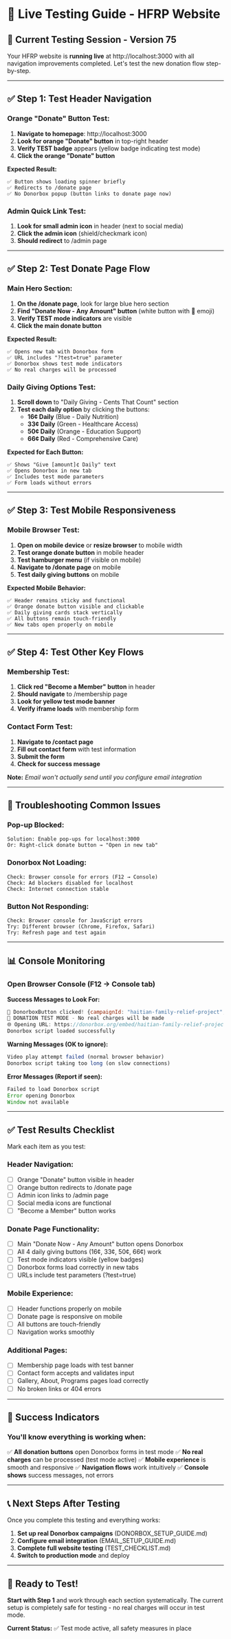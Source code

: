 # 🧪 Live Testing Guide - HFRP Website

## 🎯 Current Testing Session - Version 75

Your HFRP website is **running live** at http://localhost:3000 with all navigation improvements completed. Let's test the new donation flow step-by-step.

---

## ✅ **Step 1: Test Header Navigation**

### **Orange "Donate" Button Test:**
1. **Navigate to homepage**: http://localhost:3000
2. **Look for orange "Donate" button** in top-right header
3. **Verify TEST badge** appears (yellow badge indicating test mode)
4. **Click the orange "Donate" button**

**Expected Result:**
```
✅ Button shows loading spinner briefly
✅ Redirects to /donate page
✅ No Donorbox popup (button links to donate page now)
```

### **Admin Quick Link Test:**
1. **Look for small admin icon** in header (next to social media)
2. **Click the admin icon** (shield/checkmark icon)
3. **Should redirect** to /admin page

---

## ✅ **Step 2: Test Donate Page Flow**

### **Main Hero Section:**
1. **On the /donate page**, look for large blue hero section
2. **Find "Donate Now - Any Amount" button** (white button with 💝 emoji)
3. **Verify TEST mode indicators** are visible
4. **Click the main donate button**

**Expected Result:**
```
✅ Opens new tab with Donorbox form
✅ URL includes "?test=true" parameter
✅ Donorbox shows test mode indicators
✅ No real charges will be processed
```

### **Daily Giving Options Test:**
1. **Scroll down** to "Daily Giving - Cents That Count" section
2. **Test each daily option** by clicking the buttons:
   - **16¢ Daily** (Blue - Daily Nutrition)
   - **33¢ Daily** (Green - Healthcare Access)
   - **50¢ Daily** (Orange - Education Support)
   - **66¢ Daily** (Red - Comprehensive Care)

**Expected for Each Button:**
```
✅ Shows "Give [amount]¢ Daily" text
✅ Opens Donorbox in new tab
✅ Includes test mode parameters
✅ Form loads without errors
```

---

## ✅ **Step 3: Test Mobile Responsiveness**

### **Mobile Browser Test:**
1. **Open on mobile device** or **resize browser** to mobile width
2. **Test orange donate button** in mobile header
3. **Test hamburger menu** (if visible on mobile)
4. **Navigate to /donate page** on mobile
5. **Test daily giving buttons** on mobile

**Expected Mobile Behavior:**
```
✅ Header remains sticky and functional
✅ Orange donate button visible and clickable
✅ Daily giving cards stack vertically
✅ All buttons remain touch-friendly
✅ New tabs open properly on mobile
```

---

## ✅ **Step 4: Test Other Key Flows**

### **Membership Test:**
1. **Click red "Become a Member" button** in header
2. **Should navigate** to /membership page
3. **Look for yellow test mode banner**
4. **Verify iframe loads** with membership form

### **Contact Form Test:**
1. **Navigate to /contact page**
2. **Fill out contact form** with test information
3. **Submit the form**
4. **Check for success message**

**Note:** *Email won't actually send until you configure email integration*

---

## 🚨 **Troubleshooting Common Issues**

### **Pop-up Blocked:**
```
Solution: Enable pop-ups for localhost:3000
Or: Right-click donate button → "Open in new tab"
```

### **Donorbox Not Loading:**
```
Check: Browser console for errors (F12 → Console)
Check: Ad blockers disabled for localhost
Check: Internet connection stable
```

### **Button Not Responding:**
```
Check: Browser console for JavaScript errors
Try: Different browser (Chrome, Firefox, Safari)
Try: Refresh page and test again
```

---

## 📊 **Console Monitoring**

### **Open Browser Console** (F12 → Console tab)

**Success Messages to Look For:**
```javascript
🎯 DonorboxButton clicked! {campaignId: "haitian-family-relief-project", isTestMode: true}
🧪 DONATION TEST MODE - No real charges will be made
🌐 Opening URL: https://donorbox.org/embed/haitian-family-relief-project?test=true
Donorbox script loaded successfully
```

**Warning Messages (OK to ignore):**
```javascript
Video play attempt failed (normal browser behavior)
Donorbox script taking too long (on slow connections)
```

**Error Messages (Report if seen):**
```javascript
Failed to load Donorbox script
Error opening Donorbox
Window not available
```

---

## ✅ **Test Results Checklist**

Mark each item as you test:

### **Header Navigation:**
- [ ] Orange "Donate" button visible in header
- [ ] Orange button redirects to /donate page
- [ ] Admin icon links to /admin page
- [ ] Social media icons are functional
- [ ] "Become a Member" button works

### **Donate Page Functionality:**
- [ ] Main "Donate Now - Any Amount" button opens Donorbox
- [ ] All 4 daily giving buttons (16¢, 33¢, 50¢, 66¢) work
- [ ] Test mode indicators visible (yellow badges)
- [ ] Donorbox forms load correctly in new tabs
- [ ] URLs include test parameters (?test=true)

### **Mobile Experience:**
- [ ] Header functions properly on mobile
- [ ] Donate page is responsive on mobile
- [ ] All buttons are touch-friendly
- [ ] Navigation works smoothly

### **Additional Pages:**
- [ ] Membership page loads with test banner
- [ ] Contact form accepts and validates input
- [ ] Gallery, About, Programs pages load correctly
- [ ] No broken links or 404 errors

---

## 🎉 **Success Indicators**

### **You'll know everything is working when:**
✅ **All donation buttons** open Donorbox forms in test mode
✅ **No real charges** can be processed (test mode active)
✅ **Mobile experience** is smooth and responsive
✅ **Navigation flows** work intuitively
✅ **Console shows** success messages, not errors

---

## 📞 **Next Steps After Testing**

Once you complete this testing and everything works:

1. **Set up real Donorbox campaigns** (DONORBOX_SETUP_GUIDE.md)
2. **Configure email integration** (EMAIL_SETUP_GUIDE.md)
3. **Complete full website testing** (TEST_CHECKLIST.md)
4. **Switch to production mode** and deploy

---

## 🚀 **Ready to Test!**

**Start with Step 1** and work through each section systematically. The current setup is completely safe for testing - no real charges will occur in test mode.

**Current Status:** ✅ Test mode active, all safety measures in place

